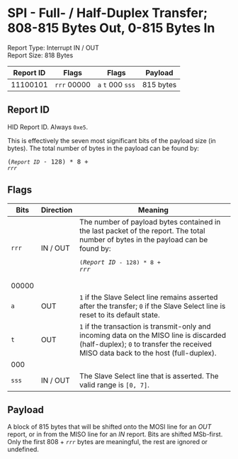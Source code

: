 
# SPI - Full- / Half-Duplex Transfer; 808-815 Bytes Out, 0-815 Bytes In
Report Type: Interrupt IN / OUT<br />
Report Size: 818 Bytes

| Report ID | Flags | Flags | Payload |
|-----------|-------|-------|---------|
| 11100101 | `rrr`&nbsp;00000 | `a`&nbsp;`t`&nbsp;000&nbsp;`sss` | 815 bytes |

## Report ID
HID Report ID.  Always `0xe5`.

This is effectively the seven most significant bits of the payload size (in bytes).  The total number of bytes in the payload can be found by: <pre>(*`Report ID`* - 128) * 8 + *`rrr`*</pre>

## Flags
| Bits  | Direction | Meaning |
|-------|-----------|---------|
| `rrr` | IN / OUT  | The number of payload bytes contained in the last packet of the report.  The total number of bytes in the payload can be found by: <pre>(*`Report ID`* - 128) * 8 + *`rrr`*</pre> |
| 00000 |          |                                                                       |
| `a`   | OUT      | `1` if the Slave Select line remains asserted after the transfer; `0` if the Slave Select line is reset to its default state. |
| `t`   | OUT      | `1` if the transaction is transmit-only and incoming data on the MISO line is discarded (half-duplex); `0` to transfer the received MISO data back to the host (full-duplex). |
| 000   |          |                                                                       |
| `sss` | IN / OUT | The Slave Select line that is asserted.  The valid range is `[0, 7]`. |

## Payload
A block of 815 bytes that will be shifted onto the MOSI line for an *OUT* report, or in from the MISO line for an *IN* report.  Bits are shifted MSb-first.  Only the first 808 + *`rrr`* bytes are meaningful, the rest are ignored or undefined.
